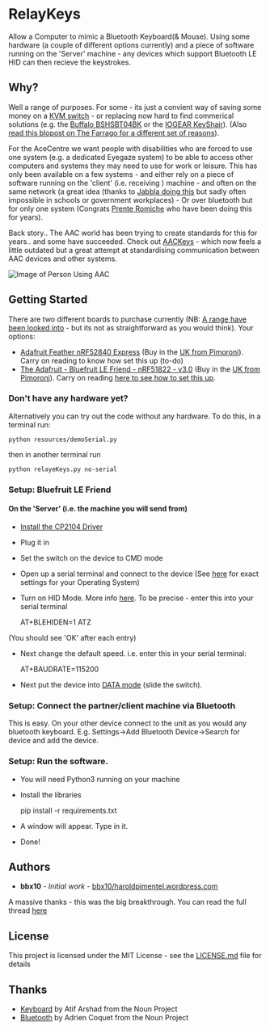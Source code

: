 # RelayKeys

Allow a Computer to mimic a Bluetooth Keyboard(& Mouse). Using some hardware (a couple of different options currently) and a piece of software running on the 'Server' machine - any devices which support Bluetooth LE HID can then recieve the keystrokes.

## Why?

Well a range of purposes. For some - its just a convient way of saving some money on a [KVM switch](https://en.wikipedia.org/wiki/KVM_switch) - or replacing now hard to find commerical solutions (e.g. the [Buffalo BSHSBT04BK](http://buffalo.jp/product/peripheral/wireless-adapter/bshsbt04bk/) or the [IOGEAR KeyShair](https://www.iogear.com/product/GKMB02)). (Also [read this blopost on The Farrago for a different set of reasons](https://haroldpimentel.wordpress.com/2016/09/08/bluetooth-keyboard-switch-with-arduino/)). 

For the AceCentre we want people with disabilities who are forced to use one system (e.g. a dedicated Eyegaze system) to be able to access other computers and systems they may need to use for work or leisure. This has only been available on a few systems - and either rely on a piece of software running on the 'client' (i.e. receiving ) machine - and often on the same network (a great idea (thanks to [Jabbla doing this](http://jabblasoft.com) but sadly often impossible in schools or government workplaces) - Or over bluetooth but for only one system (Congrats [Prente Romiche](http://prentrom.com) who have been doing this for years). 

Back story.. The AAC world has been trying to create standards for this for years.. and some have succeeded. Check out [AACKeys](https://aacinstitute.org/aac-keys/) - which now feels a little outdated but a great attempt at standardising communication between AAC devices and other systems. 

![Image of Person Using AAC](https://acecentre.org.uk/wp-content/uploads/2017/05/Helping-children-with-AAC-needs-1280x492.jpg)


## Getting Started

There are two different boards to purchase currently (NB: [A range have been looked into](https://forums.adafruit.com/viewtopic.php?f=53&t=145081&start=15) - but its not as straightforward as you would think). Your options:

- [Adafruit Feather nRF52840 Express](https://www.adafruit.com/product/4062) (Buy in the [UK from Pimoroni](https://shop.pimoroni.com/products/adafruit-feather-nrf52840-express)). Carry on reading to know how set this up (to-do)
- [The Adafruit - Bluefruit LE Friend - nRF51822 - v3.0](https://www.adafruit.com/product/2267) (Buy in the [UK from Pimoroni](https://shop.pimoroni.com/products/adafruit-bluefruit-le-friend-ble-4-0-nrf51822-v1-0#description)). Carry on reading [here to see how to set this up](#setup-bluefruit-le-friend). 


### Don't have any hardware yet? 

Alternatively you can try out the code without any hardware. To do this, in a terminal run:

	python resources/demoSerial.py

then in another terminal run

	python relayeKeys.py no-serial


### Setup: Bluefruit LE Friend 

#### On the 'Server' (i.e. the machine you will send from)

- [Install the CP2104 Driver](https://www.silabs.com/products/development-tools/software/usb-to-uart-bridge-vcp-drivers)
- Plug it in
- Set the switch on the device to CMD mode
- Open up a serial terminal and connect to the device (See [here](https://learn.adafruit.com/introducing-adafruit-ble-bluetooth-low-energy-friend/terminal-settings#terraterm-windows-5-2) for exact settings for your Operating System)
- Turn on HID Mode. More info [here](https://learn.adafruit.com/introducing-adafruit-ble-bluetooth-low-energy-friend/ble-services#at-plus-blehiden-14-31). To be precise - enter this into your serial terminal

	AT+BLEHIDEN=1
	ATZ 

(You should see 'OK' after each entry)

- Next change the default speed. i.e. enter this in your serial terminal:

	AT+BAUDRATE=115200

- Next put the device into [DATA mode](https://learn.adafruit.com/introducing-adafruit-ble-bluetooth-low-energy-friend/uart-test#blefriend-configuration-6-3) (slide the switch). 


### Setup: Connect the partner/client machine via Bluetooth

This is easy. On your other device connect to the unit as you would any bluetooth keyboard. E.g. Settings->Add Bluetooth Device->Search for device and add the device. 


### Setup: Run the software. 

- You will need Python3 running on your machine
- Install the libraries 

	pip install -r requirements.txt

- A window will appear. Type in it. 
- Done! 


## Authors

* **bbx10** - *Initial work* - [bbx10/haroldpimentel.wordpress.com](https://haroldpimentel.wordpress.com/2016/09/08/bluetooth-keyboard-switch-with-arduino/)

A massive thanks - this was the big breakthrough. You can read the full thread [here](https://forums.adafruit.com/viewtopic.php?f=53&t=145081&start=15)


## License

This project is licensed under the MIT License - see the [LICENSE.md](LICENSE.md) file for details


## Thanks

- [Keyboard](https://thenounproject.com/search/?q=keyboard&i=1442359) by Atif Arshad from the Noun Project
- [Bluetooth](https://thenounproject.com/search/?q=bluetooth&i=1678456) by Adrien Coquet from the Noun Project